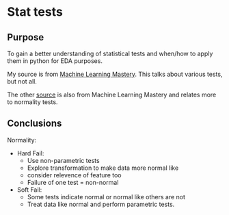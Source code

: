 # Stat tests

## Purpose
To gain a better understanding of statistical tests and when/how to apply them in python for EDA purposes.

My source is from [Machine Learning Mastery](https://machinelearningmastery.com/statistical-hypothesis-tests-in-python-cheat-sheet/). This talks about various tests, but not all.

The other [source](https://machinelearningmastery.com/a-gentle-introduction-to-normality-tests-in-python/) is also from Machine Learning Mastery and relates more to normality tests.

## Conclusions
Normality:
- Hard Fail:
    - Use non-parametric tests
    - Explore transformation to make data more normal like
    - consider relevence of feature too
    - Failure of one test = non-normal
- Soft Fail:
    - Some tests indicate normal or normal like others are not
    - Treat data like normal and perform parametric tests.